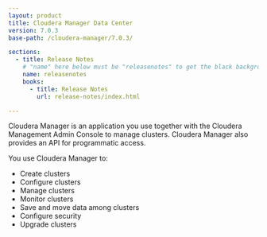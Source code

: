 ```yaml
---
layout: product
title: Cloudera Manager Data Center
version: 7.0.3
base-path: /cloudera-manager/7.0.3/

sections:
  - title: Release Notes
    # "name" here below must be "releasenotes" to get the black background
    name: releasenotes
    books:
      - title: Release Notes
        url: release-notes/index.html

---
```

Cloudera Manager is an application you use together with the Cloudera Management
Admin Console to manage clusters. Cloudera Manager also provides an API for
programmatic access. 

You use Cloudera Manager to:

- Create clusters
- Configure clusters
- Manage clusters
- Monitor clusters
- Save and move data among clusters
- Configure security
- Upgrade clusters



